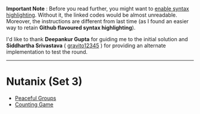 **Important Note** : Before you read further, you might want to [enable syntax highlighting](../../documentation/documentation.md). Without it, the linked codes would be almost unreadable. Moreover, the instructions are different from last time (as I found an easier way to retain **Github flavoured syntax highlighting**).


I'd like to thank **Deepankur Gupta** for guiding me to the initial solution and **Siddhartha Srivastava** ( [gravito12345](https://codeforces.com/profile/gravito12345) ) for providing an alternate implementation to test the round.

----

# Nutanix (Set 3)
* [Peaceful Groups](peaceful-groups/peaceful-groups.md)
* [Counting Game](counting-game/counting-game.md)
